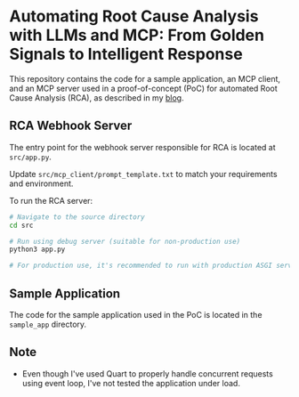 # Automating Root Cause Analysis with LLMs and MCP: From Golden Signals to Intelligent Response

This repository contains the code for a sample application, an MCP client, and an MCP server used in a proof-of-concept (PoC) for automated Root Cause Analysis (RCA), as described in my [blog](https://medium.com/p/b921e4d46829).

## RCA Webhook Server
The entry point for the webhook server responsible for RCA is located at `src/app.py`.

Update `src/mcp_client/prompt_template.txt` to match your requirements and environment.

To run the RCA server:

```bash
# Navigate to the source directory
cd src

# Run using debug server (suitable for non-production use)
python3 app.py

# For production use, it's recommended to run with production ASGI servers such as Hypercorn
```

## Sample Application
The code for the sample application used in the PoC is located in the `sample_app` directory.

## Note
- Even though I've used Quart to properly handle concurrent requests using event loop, I've not tested the application under load.
